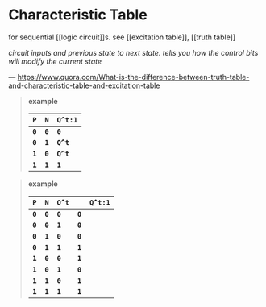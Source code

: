 # Characteristic Table

for sequential [[logic circuit]]s. see [[excitation table]], [[truth table]]

_circuit inputs and previous state to next state. tells you how the control bits will modify the current state_

&mdash; <https://www.quora.com/What-is-the-difference-between-truth-table-and-characteristic-table-and-excitation-table>

> **example**
>
> | **`P`** | **`N`** | **`Q^t:1`** |
> | ------- | ------- | ----------- |
> | **`0`** | **`0`** | **`0`**     |
> | **`0`** | **`1`** | **`Q^t`**   |
> | **`1`** | **`0`** | **`Q^t`**   |
> | **`1`** | **`1`** | **`1`**     |

> **example**
>
> | **`P`** | **`N`** | **`Q^t`** |         | **`Q^t:1`** |
> | ------- | ------- | --------- | ------- | ----------- |
> | **`0`** | **`0`** | **`0`**   | **`0`** |
> | **`0`** | **`0`** | **`1`**   | **`0`** |
> | **`0`** | **`1`** | **`0`**   | **`0`** |
> | **`0`** | **`1`** | **`1`**   | **`1`** |
> | **`1`** | **`0`** | **`0`**   | **`1`** |
> | **`1`** | **`0`** | **`1`**   | **`0`** |
> | **`1`** | **`1`** | **`0`**   | **`1`** |
> | **`1`** | **`1`** | **`1`**   | **`1`** |
